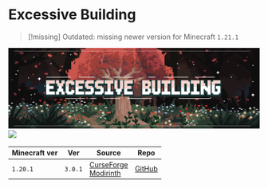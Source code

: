 # Excessive Building

> [!missing] Outdated: missing newer version for Minecraft `1.21.1`

![](https://raw.githubusercontent.com/Yirmiri/Dried-Spice/master/src/main/resources/assets/dried_spice/textures/description/excessive_building/excessive_building_banner.png)
![](https://media.forgecdn.net/attachments/802/941/2024-02-05_17.png)

| Minecraft ver | Ver     | Source                                                                                                                                 | Repo                                                    |
| ------------- | ------- | -------------------------------------------------------------------------------------------------------------------------------------- | ------------------------------------------------------- |
| `1.20.1`      | `3.0.1` | [CurseForge](https://www.curseforge.com/minecraft/mc-mods/excessive-building)<br>[Modirinth](https://modrinth.com/mod/excessive-building) | [GitHub](https://github.com/Yirmiri/Excessive-Building) |
